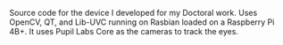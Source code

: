 Source code for the device I developed for my Doctoral work. Uses OpenCV, QT, and Lib-UVC running on Rasbian loaded on a Raspberry Pi 4B+. It uses Pupil Labs Core as the cameras to track the eyes.

